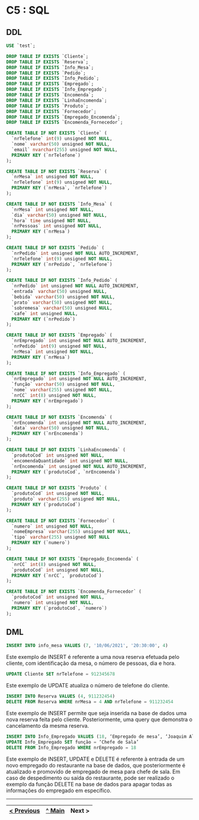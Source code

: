 # C5 : SQL

## DDL



```sql
USE `test`;

DROP TABLE IF EXISTS `Cliente`;
DROP TABLE IF EXISTS `Reserva`;
DROP TABLE IF EXISTS `Info_Mesa`;
DROP TABLE IF EXISTS `Pedido`;
DROP TABLE IF EXISTS `Info_Pedido`;
DROP TABLE IF EXISTS `Empregado`;
DROP TABLE IF EXISTS `Info_Empregado`;
DROP TABLE IF EXISTS `Encomenda`;
DROP TABLE IF EXISTS `LinhaEncomenda`;
DROP TABLE IF EXISTS `Produto`;
DROP TABLE IF EXISTS `Fornecedor`;
DROP TABLE IF EXISTS `Empregado_Encomenda`;
DROP TABLE IF EXISTS `Encomenda_Fornecedor`;

CREATE TABLE IF NOT EXISTS `Cliente` (
  `nrTelefone` int(9) unsigned NOT NULL,
  `nome` varchar(50) unsigned NOT NULL,
  `email` nvarchar(255) unsigned NOT NULL,
  PRIMARY KEY (`nrTelefone`)
);

CREATE TABLE IF NOT EXISTS `Reserva` (
  `nrMesa` int unsigned NOT NULL,
  `nrTelefone` int(9) unsigned NOT NULL,
  PRIMARY KEY (`nrMesa`, `nrTelefone`)
);

CREATE TABLE IF NOT EXISTS `Info_Mesa` (
  `nrMesa` int unsigned NOT NULL,
  `dia` varchar(50) unsigned NOT NULL,
  `hora` time unsigned NOT NULL,
  `nrPessoas` int unsigned NOT NULL,
  PRIMARY KEY (`nrMesa`)
);

CREATE TABLE IF NOT EXISTS `Pedido` (
  `nrPedido` int unsigned NOT NULL AUTO_INCREMENT,
  `nrTelefone` int(9) unsigned NOT NULL,
  PRIMARY KEY (`nrPedido`, `nrTelefone`)
);

CREATE TABLE IF NOT EXISTS `Info_Pedido` (
  `nrPedido` int unsigned NOT NULL AUTO_INCREMENT,
  `entrada` varchar(50) unsigned NULL,
  `bebida` varchar(50) unsigned NOT NULL,
  `prato` varchar(50) unsigned NOT NULL,
  `sobremesa` varchar(50) unsigned NULL,
  `cafe` int unsigned NULL,
  PRIMARY KEY (`nrPedido`)
);

CREATE TABLE IF NOT EXISTS `Empregado` (
  `nrEmpregado` int unsigned NOT NULL AUTO_INCREMENT,
  `nrPedido` int(9) unsigned NOT NULL,
  `nrMesa` int unsigned NOT NULL,
  PRIMARY KEY (`nrMesa`)
);

CREATE TABLE IF NOT EXISTS `Info_Empregado` (
  `nrEmpregado` int unsigned NOT NULL AUTO_INCREMENT,
  `função` varchar(50) unsigned NOT NULL,
  `nome` varchar(255) unsigned NOT NULL,
  `nrCC` int(8) unsigned NOT NULL,
  PRIMARY KEY (`nrEmpregado`)
);

CREATE TABLE IF NOT EXISTS `Encomenda` (
  `nrEncomenda` int unsigned NOT NULL AUTO_INCREMENT,
  `data` varchar(50) unsigned NOT NULL,
  PRIMARY KEY (`nrEncomenda`)
);

CREATE TABLE IF NOT EXISTS `LinhaEncomenda` (
  `produtoCod` int unsigned NOT NULL,
  `encomendaQuantidade` int unsigned NOT NULL,
  `nrEncomenda` int unsigned NOT NULL AUTO_INCREMENT,
  PRIMARY KEY (`produtoCod`, `nrEncomenda`)
);

CREATE TABLE IF NOT EXISTS `Produto` (
  `produtoCod` int unsigned NOT NULL,
  `produto` varchar(255) unsigned NOT NULL,
  PRIMARY KEY (`produtoCod`)
);

CREATE TABLE IF NOT EXISTS `Fornecedor` (
  `numero` int unsigned NOT NULL,
  `nomeEmpresa` varchar(255) unsigned NOT NULL,
  `tipo` varchar(255) unsigned NOT NULL
  PRIMARY KEY (`numero`)
);

CREATE TABLE IF NOT EXISTS `Empregado_Encomenda` (
  `nrCC` int(8) unsigned NOT NULL,
  `produtoCod` int unsigned NOT NULL,
  PRIMARY KEY (`nrCC`, `produtoCod`)
);

CREATE TABLE IF NOT EXISTS `Encomenda_Fornecedor` (
  `produtoCod` int unsigned NOT NULL,
  `numero` int unsigned NOT NULL,
  PRIMARY KEY (`produtoCod`, `numero`)
);
```

## DML

```sql
INSERT INTO info_mesa VALUES (7, '10/06/2021', '20:30:00', 4)
```
Este exemplo de INSERT é referente a uma nova reserva efetuada pelo cliente, com identificação da mesa, o número de pessoas, dia e hora.

```sql
UPDATE Cliente SET nrTelefone = 912345678
```
Este exemplo de UPDATE atualiza o número de telefone do cliente.

```sql
INSERT INTO Reserva VALUES (4, 911232454)
DELETE FROM Reserva WHERE nrMesa = 4 AND nrTelefone = 911232454
```
Este exemplo de INSERT permite que seja inserida na base de dados uma nova reserva feita pelo cliente. Posteriormente, uma query que demonstra o cancelamento da mesma reserva.

```sql
INSERT INTO Info_Empregado VALUES (18, ‘Empregado de mesa’, ‘Joaquim Alberto’, 46516451)
UPDATE Info_Empregado SET função = ‘Chefe de Sala’
DELETE FROM Info_Empregado WHERE nrEmpregado = 18
```
Este exemplo de INSERT, UPDATE e DELETE é referente à entrada de um novo empregado do restaurante na base de dados, que posteriormente é atualizado e promovido de empregado de mesa para chefe de sala. Em caso de despedimento ou saída do restaurante, pode ser realizado o exemplo da função DELETE na base de dados para apagar todas as informações do empregado em específico.

---
[< Previous](rebd04.md) | [^ Main](https://github.com/SIBD01/TrabalhoFinal) | Next >
:--- | :---: | ---: 
